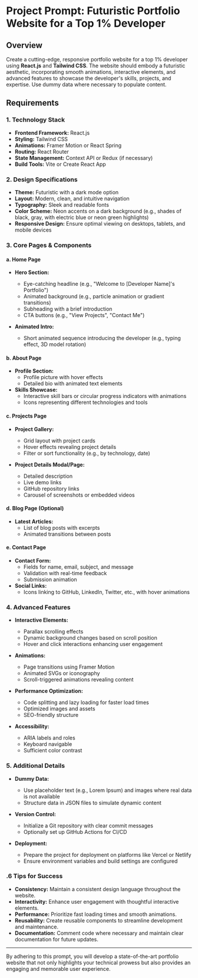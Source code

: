 # Project Prompt: Futuristic Portfolio Website for a Top 1% Developer

## Overview

Create a cutting-edge, responsive portfolio website for a top 1% developer using **React.js** and **Tailwind CSS**. The website should embody a futuristic aesthetic, incorporating smooth animations, interactive elements, and advanced features to showcase the developer's skills, projects, and expertise. Use dummy data where necessary to populate content.

## Requirements

### 1. **Technology Stack**
- **Frontend Framework:** React.js
- **Styling:** Tailwind CSS
- **Animations:** Framer Motion or React Spring
- **Routing:** React Router
- **State Management:** Context API or Redux (if necessary)
- **Build Tools:** Vite or Create React App

### 2. **Design Specifications**
- **Theme:** Futuristic with a dark mode option
- **Layout:** Modern, clean, and intuitive navigation
- **Typography:** Sleek and readable fonts
- **Color Scheme:** Neon accents on a dark background (e.g., shades of black, gray, with electric blue or neon green highlights)
- **Responsive Design:** Ensure optimal viewing on desktops, tablets, and mobile devices

### 3. **Core Pages & Components**

#### a. **Home Page**
- **Hero Section:**
  - Eye-catching headline (e.g., "Welcome to [Developer Name]'s Portfolio")
  - Animated background (e.g., particle animation or gradient transitions)
  - Subheading with a brief introduction
  - CTA buttons (e.g., "View Projects", "Contact Me")
  
- **Animated Intro:**
  - Short animated sequence introducing the developer (e.g., typing effect, 3D model rotation)

#### b. **About Page**
- **Profile Section:**
  - Profile picture with hover effects
  - Detailed bio with animated text elements
- **Skills Showcase:**
  - Interactive skill bars or circular progress indicators with animations
  - Icons representing different technologies and tools

#### c. **Projects Page**
- **Project Gallery:**
  - Grid layout with project cards
  - Hover effects revealing project details
  - Filter or sort functionality (e.g., by technology, date)
  
- **Project Details Modal/Page:**
  - Detailed description
  - Live demo links
  - GitHub repository links
  - Carousel of screenshots or embedded videos

#### d. **Blog Page** (Optional)
- **Latest Articles:**
  - List of blog posts with excerpts
  - Animated transitions between posts

#### e. **Contact Page**
- **Contact Form:**
  - Fields for name, email, subject, and message
  - Validation with real-time feedback
  - Submission animation
- **Social Links:**
  - Icons linking to GitHub, LinkedIn, Twitter, etc., with hover animations

### 4. **Advanced Features**

- **Interactive Elements:**
  - Parallax scrolling effects
  - Dynamic background changes based on scroll position
  - Hover and click interactions enhancing user engagement

- **Animations:**
  - Page transitions using Framer Motion
  - Animated SVGs or iconography
  - Scroll-triggered animations revealing content

- **Performance Optimization:**
  - Code splitting and lazy loading for faster load times
  - Optimized images and assets
  - SEO-friendly structure

- **Accessibility:**
  - ARIA labels and roles
  - Keyboard navigable
  - Sufficient color contrast

### 5. **Additional Details**

- **Dummy Data:**
  - Use placeholder text (e.g., Lorem Ipsum) and images where real data is not available
  - Structure data in JSON files to simulate dynamic content

- **Version Control:**
  - Initialize a Git repository with clear commit messages
  - Optionally set up GitHub Actions for CI/CD

- **Deployment:**
  - Prepare the project for deployment on platforms like Vercel or Netlify
  - Ensure environment variables and build settings are configured

### .6 **Tips for Success**
- **Consistency:** Maintain a consistent design language throughout the website.
- **Interactivity:** Enhance user engagement with thoughtful interactive elements.
- **Performance:** Prioritize fast loading times and smooth animations.
- **Reusability:** Create reusable components to streamline development and maintenance.
- **Documentation:** Comment code where necessary and maintain clear documentation for future updates.

---

By adhering to this prompt, you will develop a state-of-the-art portfolio website that not only highlights your technical prowess but also provides an engaging and memorable user experience.
